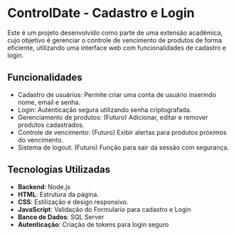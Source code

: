 # ControlDate - Cadastro e Login

Este é um projeto desenvolvido como parte de uma extensão acadêmica, cujo objetivo é gerenciar o controle de vencimento de produtos de forma eficiente, utilizando uma interface web com funcionalidades de cadastro e login.

## Funcionalidades

- Cadastro de usuários: Permite criar uma conta de usuário inserindo nome, email e senha.
- Login: Autenticação segura utilizando senha criptografada.
- Gerenciamento de produtos: (Futuro) Adicionar, editar e remover produtos cadastrados.
- Controle de vencimento: (Futuro) Exibir alertas para produtos próximos do vencimento.
- Sistema de logout: (Futuro) Função para sair da sessão com segurança.

## Tecnologias Utilizadas
- **Backend**: Node.js
- **HTML**: Estrutura da página.
- **CSS**: Estilização e design responsivo.
- **JavaScript**: Validação do Formulario para cadastro e Login
- **Banco de Dados**: SQL Server 
- **Autenticação**: Criação de tokens para login seguro

